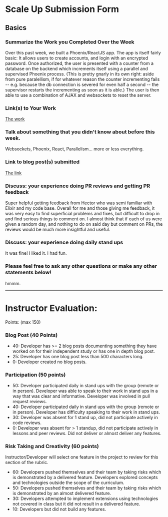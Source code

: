 # Scale Up Submission Form

## Basics

### Summarize the Work you Completed Over the Week

 Over this past week, we built a Phoenix/ReactJS app.  The app is itself fairly basic: It allows users to create accounts, and login with an encrypted password.  Once authorized, the user is presented with a counter from a database on the backend which increments itself using a parallel and supervised Phoenix process.  (This is pretty gnarly in its own right: aside from pure paralellism, if for whatever reason the counter incrementing fails -- e.g. because the db connection is severed for even half a second -- the supervisor restarts the incrementing as soon as it is able.) The user is then able to use a combination of AJAX and websockets to reset the server. 

### Link(s) to Your Work

 [The work](https://github.com/afg419/everybody_counts/pull/5)

### Talk about something that you didn't know about before this week.  

 Websockets, Phoenix, React, Parallelism... more or less everything.

### Link to blog post(s) submitted  

 [The link](https://gist.github.com/afg419/3085ab59bc46581668ac7a7ab75b3f49)

### Discuss: your experience doing PR reviews and getting PR feedback  

 Super helpful getting feedback from Hector who was semi familiar with Elixir and my code base.  Overall for me and those giving me feedback, it was very easy to find superficial problems and fixes, but difficult to drop in and find serious things to comment on.  I almost think that if each of us were given a random day, and nothing to do on said day but comment on PRs, the reviews would be much more insightful and useful.

### Discuss: your experience doing daily stand ups

 It was fine!  I liked it.  I had fun.

### Please feel free to ask any other questions or make any other statements below!  

 hmmm.

-----

# Instructor Evaluation:

Points: (max 150)

### Blog Post (40 Points)  
  * 40: Developer has >= 2 blog posts documenting something they have worked on for their independent study or has one in depth blog post.
  * 25: Developer has one blog post less than 500 characters long.
  * 0: Developer created no blog posts.

### Participation (50 points)
  * 50: Developer participated daily in stand ups with the group (remote or in person). Developer was able to speak to their work in stand ups in a way that was clear and informative. Developer was involved in pull request reviews.
  * 40: Developer participated daily in stand ups with the group (remote or in person). Developer has difficulty speaking to their work in stand ups.
  * 30: Developer was absent for 1 stand up, did not participate actively in code reviews.
  * 0: Developer was absent for > 1 standup, did not participate actively in lessons and peer reviews. Did not deliver or almost deliver any features.

### Risk Taking and Creativity (60 points)

Instructor/Developer will select one feature in the project to review for this section of the rubric.

  * 60: Developers pushed themselves and their team by taking risks which is demonstrated by a delivered feature. Developers explored concepts and technologies outside the scope of the curriculum.
  * 50: Developers pushed themselves and their team by taking risks which is demonstrated by an almost delivered feature.
  * 30: Developers attempted to implement extensions using technologies not covered in class but it did not result in a delivered feature.
  * 10: Developers but did not build any features.
